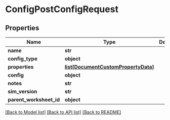 # ConfigPostConfigRequest


## Properties
Name | Type | Description | Notes
------------ | ------------- | ------------- | -------------
**name** | **str** |  | [optional] 
**config_type** | **object** |  | [optional] 
**properties** | [**list[DocumentCustomPropertyData]**](DocumentCustomPropertyData.md) |  | [optional] 
**config** | **object** |  | [optional] 
**notes** | **str** |  | [optional] 
**sim_version** | **str** |  | [optional] 
**parent_worksheet_id** | **object** |  | [optional] 

[[Back to Model list]](../README.md#documentation-for-models) [[Back to API list]](../README.md#documentation-for-api-endpoints) [[Back to README]](../README.md)


